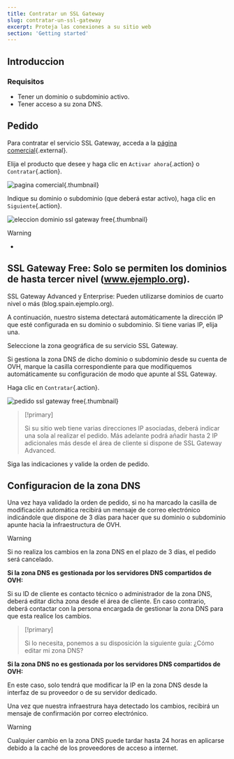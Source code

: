 ```yaml
---
title: Contratar un SSL Gateway
slug: contratar-un-ssl-gateway
excerpt: Proteja las conexiones a su sitio web
section: 'Getting started'
---
```



## Introduccion

### Requisitos
- Tener un dominio o subdominio activo.
- Tener acceso a su zona DNS.


## Pedido
Para contratar el servicio SSL Gateway, acceda a la [página comercial](https://www.ovh.es/ssl-gateway){.external}.

Elija el producto que desee y haga clic en `Activar ahora`{.action} o `Contratar`{.action}.


![pagina comercial](images/1-en.png){.thumbnail}

Indique su dominio o subdominio (que deberá estar activo), haga clic en `Siguiente`{.action}.


![eleccion dominio ssl gateway free](images/2-en.png){.thumbnail}



> [!warning]
>
> - 
> SSL Gateway Free: Solo se permiten los dominios de hasta tercer nivel (www.ejemplo.org).
> - 
> SSL Gateway Advanced y Enterprise: Pueden utilizarse dominios de cuarto nivel o más (blog.spain.ejemplo.org).
> 
> 

A continuación, nuestro sistema detectará automáticamente la dirección IP que esté configurada en su dominio o subdominio. Si tiene varias IP, elija una.

Seleccione la zona geográfica de su servicio SSL Gateway.

Si gestiona la zona DNS de dicho dominio o subdominio desde su cuenta de OVH, marque la casilla correspondiente para que modifiquemos automáticamente su configuración de modo que apunte al SSL Gateway.

Haga clic en `Contratar`{.action}.


![pedido ssl gateway free](images/3-en.png){.thumbnail}



> [!primary]
>
> Si su sitio web tiene varias direcciones IP asociadas, deberá indicar una sola al realizar el pedido. Más adelante podrá añadir hasta 2 IP adicionales más desde el área de cliente si dispone de SSL Gateway Advanced.
> 

Siga las indicaciones y valide la orden de pedido.


## Configuracion de la zona DNS
Una vez haya validado la orden de pedido, si no ha marcado la casilla de modificación automática recibirá un mensaje de correo electrónico indicándole que dispone de 3 días para hacer que su dominio o subdominio apunte hacia la infraestructura de OVH.



> [!warning]
>
> Si no realiza los cambios en la zona DNS en el plazo de 3 días, el pedido será cancelado.
> 

**Si la zona DNS es gestionada por los servidores DNS compartidos de OVH:**

Si su ID de cliente es contacto técnico o administrador de la zona DNS, deberá editar dicha zona desde el área de cliente. En caso contrario, deberá contactar con la persona encargada de gestionar la zona DNS para que esta realice los cambios.



> [!primary]
>
> Si lo necesita, ponemos a su disposición la siguiente guía:
> ¿Cómo editar mi zona DNS?
> 

**Si la zona DNS no es gestionada por los servidores DNS compartidos de OVH:**

En este caso, solo tendrá que modificar la IP en la zona DNS desde la interfaz de su proveedor o de su servidor dedicado.

Una vez que nuestra infraestrura haya detectado los cambios, recibirá un mensaje de confirmación por correo electrónico.



> [!warning]
>
> Cualquier cambio en la zona DNS puede tardar hasta 24 horas en aplicarse debido a la caché de los proveedores de acceso a internet.
> 